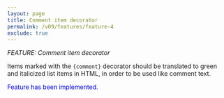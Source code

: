```yaml
---
layout: page
title: Comment item decorator
permalink: /v09/features/feature-4
exclude: true
---
```

_FEATURE: Comment item decorator_

Items marked with the ```{comment}``` decorator should be translated to green and italicized list items in HTML, in order to be used like comment text.

<span style="color:blue">Feature has been implemented.</span>
